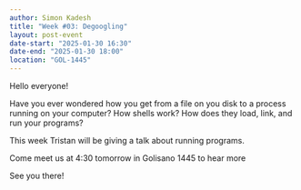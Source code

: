 ```yaml
---
author: Simon Kadesh
title: "Week #03: Degoogling"
layout: post-event
date-start: "2025-01-30 16:30"
date-end: "2025-01-30 18:00"
location: "GOL-1445"
---
```


Hello everyone!

Have you ever wondered how you get from a file on you disk to a process running on your computer? How shells work? How does they load, link, and run your programs? 

This week Tristan will be giving a talk about running programs.

Come meet us at 4:30 tomorrow in Golisano 1445 to hear more

See you there!
